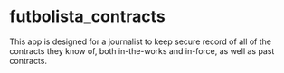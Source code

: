 # futbolista_contracts
This app is designed for a journalist to keep secure record of all of the contracts they know of, both in-the-works and in-force, as well as past contracts.
